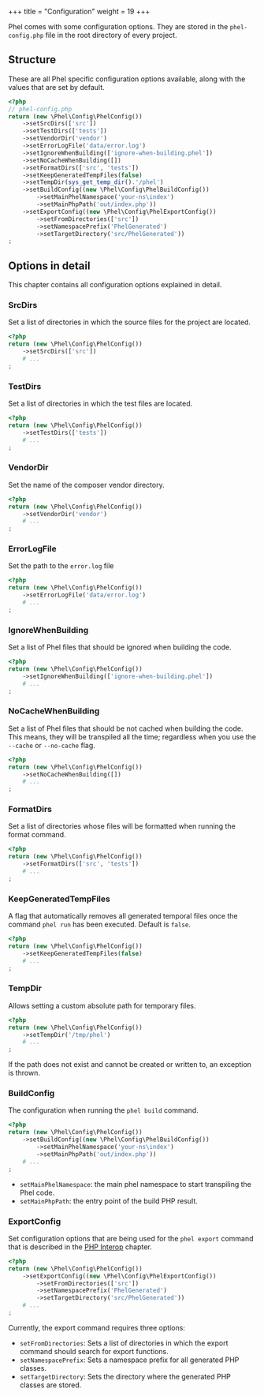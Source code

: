 +++
title = "Configuration"
weight = 19
+++

Phel comes with some configuration options. They are stored in the `phel-config.php` file in the root directory of every project.

## Structure

These are all Phel specific configuration options available, along with the values that are set by default.

```php
<?php
// phel-config.php
return (new \Phel\Config\PhelConfig())
    ->setSrcDirs(['src'])
    ->setTestDirs(['tests'])
    ->setVendorDir('vendor')
    ->setErrorLogFile('data/error.log')
    ->setIgnoreWhenBuilding(['ignore-when-building.phel'])
    ->setNoCacheWhenBuilding([])
    ->setFormatDirs(['src', 'tests'])
    ->setKeepGeneratedTempFiles(false)
    ->setTempDir(sys_get_temp_dir().'/phel')
    ->setBuildConfig((new \Phel\Config\PhelBuildConfig())
        ->setMainPhelNamespace('your-ns\index')
        ->setMainPhpPath('out/index.php'))
    ->setExportConfig((new \Phel\Config\PhelExportConfig())
        ->setFromDirectories(['src'])
        ->setNamespacePrefix('PhelGenerated')
        ->setTargetDirectory('src/PhelGenerated'))
;
```

## Options in detail

This chapter contains all configuration options explained in detail.

### SrcDirs

Set a list of directories in which the source files for the project are located.

```php
<?php
return (new \Phel\Config\PhelConfig())
    ->setSrcDirs(['src'])
    # ...
;
```

### TestDirs

Set a list of directories in which the test files are located.

```php
<?php
return (new \Phel\Config\PhelConfig())
    ->setTestDirs(['tests'])
    # ...
;
```

### VendorDir

Set the name of the composer vendor directory.

```php
<?php
return (new \Phel\Config\PhelConfig())
    ->setVendorDir('vendor')
    # ...
;
```

### ErrorLogFile

Set the path to the `error.log` file

```php
<?php
return (new \Phel\Config\PhelConfig())
    ->setErrorLogFile('data/error.log')
    # ...
;
```

### IgnoreWhenBuilding

Set a list of Phel files that should be ignored when building the code.


```php
<?php
return (new \Phel\Config\PhelConfig())
    ->setIgnoreWhenBuilding(['ignore-when-building.phel'])
    # ...
;
```

### NoCacheWhenBuilding

Set a list of Phel files that should be not cached when building the code. This means, they will be transpiled all the time; regardless when you use the `--cache` or `--no-cache` flag.

```php
<?php
return (new \Phel\Config\PhelConfig())
    ->setNoCacheWhenBuilding([])
    # ...
;
```

### FormatDirs

Set a list of directories whose files will be formatted when running the format command.


```php
<?php
return (new \Phel\Config\PhelConfig())
    ->setFormatDirs(['src', 'tests'])
    # ...
;
```

### KeepGeneratedTempFiles

A flag that automatically removes all generated temporal files once the command `phel run` has been executed. Default is `false`.

```php
<?php
return (new \Phel\Config\PhelConfig())
    ->setKeepGeneratedTempFiles(false)
    # ...
;
```

### TempDir

Allows setting a custom absolute path for temporary files.

```php
<?php
return (new \Phel\Config\PhelConfig())
    ->setTempDir('/tmp/phel')
    # ...
;
```

If the path does not exist and cannot be created or written to, an exception is thrown.

### BuildConfig

The configuration when running the `phel build` command.

```php
<?php
return (new \Phel\Config\PhelConfig())
    ->setBuildConfig((new \Phel\Config\PhelBuildConfig())
        ->setMainPhelNamespace('your-ns\index')
        ->setMainPhpPath('out/index.php'))
    # ...
;
```

- `setMainPhelNamespace`: the main phel namespace to start transpiling the Phel code.
- `setMainPhpPath`: the entry point of the build PHP result.

### ExportConfig

Set configuration options that are being used for the `phel export` command that is described in the [PHP Interop](/documentation/php-interop/#calling-phel-functions-from-php) chapter.

```php
<?php
return (new \Phel\Config\PhelConfig())
    ->setExportConfig((new \Phel\Config\PhelExportConfig())
        ->setFromDirectories(['src'])
        ->setNamespacePrefix('PhelGenerated')
        ->setTargetDirectory('src/PhelGenerated'))
    # ...
;
```

Currently, the export command requires three options:

- `setFromDirectories`: Sets a list of directories in which the export command should search for export functions.
- `setNamespacePrefix`: Sets a namespace prefix for all generated PHP classes.
- `setTargetDirectory`: Sets the directory where the generated PHP classes are stored.
